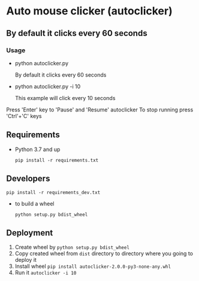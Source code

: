 # Auto mouse clicker (autoclicker)

## By default it clicks every 60 seconds

### Usage
* python autoclicker.py

  By default it clicks every 60 seconds
* python autoclicker.py -i 10

  This example will click every 10 seconds

Press 'Enter' key to 'Pause' and 'Resume' autoclicker
To stop running press 'Ctrl'+'C' keys

## Requirements
* Python 3.7 and up

  `pip install -r requirements.txt`

## Developers
  `pip install -r requirements_dev.txt`

* to build a wheel

  `python setup.py bdist_wheel`

## Deployment
1. Create wheel by
`python setup.py bdist_wheel`
2. Copy created wheel from `dist` directory to directory where you going to deploy it
3. Install wheel
`pip install autoclicker-2.0.0-py3-none-any.whl`
4. Run it
`autoclicker -i 10`
